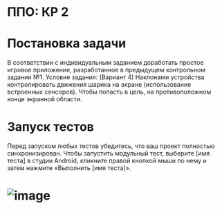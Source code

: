 # ППО: КР 2
# Постановка задачи
В соответствии с индивидуальным заданием доработать простое игровое   приложение, разработанное в предыдущем контрольном задании №1.
Условие задания: (Вариант 4) Наклонами устройства контролировать движения шарика на экране (использование встроенных сенсоров). Чтобы попасть в цель, на противоположном конце экранной области.
# Запуск тестов
Перед запуском любых тестов убедитесь, что ваш проект полностью синхронизирован.
Чтобы запустить модульный тест, выберите [имя теста] в студии Android, кликните правой кнопкой мыши по нему и затем нажмите «Выполнить [имя теста]».
# ![image](https://user-images.githubusercontent.com/80095098/213620676-e452771e-1861-4116-af67-9e908fd631df.png)
